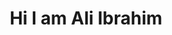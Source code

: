 <h1 align="center">Hi I am Ali Ibrahim<h1>

<!--
**Alik-1234/Alik-1234** is a ✨ _special_ ✨ repository because its `README.md` (this file) appears on your GitHub profile.
Ali Ibrahim
I am engineer of intellegent system 
Languages and Tools:Multisim,Matlab,Matcad,HTML5,CSS3,JavaScrippt,Adobe Photoshop
Email:Alik.ibrahim2015@gmail.com
Languages:Arabic,Russian,English
